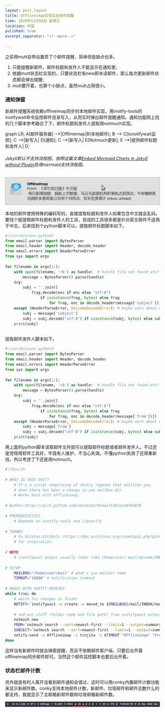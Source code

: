 ```yaml
---
layout: post_layout
title: Offlineimap实现后台邮件提醒
time: 2020年11月04日 星期三
location: 中国
pulished: true
excerpt_separator: "<!--more-->"

---
```


之前用mutt自带设置弄了个邮件提醒，简单但是缺点也多。

1. 只能提醒新邮件，邮件标题和发件人不能显示在通知里;
2. 依据mutt状态栏实现的，只要状态栏有new即未读邮件，那么每次更新邮件状态都会弹出提醒;
3. mutt要开着，也算个小缺点，虽然mutt占用很小。

### **通知弹窗**

新邮件提醒系统依赖offlineimap同步的本地邮件实现，用inotify-tools的inotifywait命令监控邮件目录写入，从而实时弹出邮件提醒通知。通知功能网上找的几个脚本参考融合了下，邮件标题和发件人提取用notmuch实现。

<div class="mermaid">
graph LR;
A[邮件服务器] -->|Offlineimap|B(本地邮件);
    B --> C[ionotifywait监控];
    C -->|新写入| D[通知];
    C -->|新写入| E[Notmuch更新];
    E -->|提供邮件标题和发件人| D;
</div>
<!--more-->

###### Jekyll默认不支持流程图，按照这篇文章[Embed Mermaid Charts in Jekyll without Plugin](http://kkpattern.github.io/2015/05/15/Embed-Chart-in-Jekyll.html)启用mermaid支持流程图。

<img src="/assets/img/MailNotification.png" width="532px" />


本地的邮件使用特殊的编码写的，直接提取标题和发件人如果包含中文就会乱码。要找个能提取邮件标题和发件人的工具，现成的工具很多都是针对英文邮件不适用于中文。后来找到个python脚本可以，提取邮件标题脚本如下。

```python
#!/usr/bin/env python3
from email.parser import BytesParser
from email.header import Header, decode_header
from email.errors import HeaderParseError
from sys import argv

for filename in argv[1:]:
    with open(filename, 'rb') as handle:  # handle file not found etc?
        message = BytesParser().parse(handle)
    try:
        subj = ''.join([
            frag.decode(enc if enc else "utf-8")
                if isinstance(frag, bytes) else frag
                    for frag, enc in decode_header(message['subject'])])
    except (HeaderParseError, UnicodeDecodeError): # maybe warn about error?
        subj = message['subject'] 
        subj = subj.decode("utf-8") if isinstance(subj, bytes) else subj
    print(subj)
	
```

提取邮件发件人脚本如下。

```python
#!/usr/bin/env python3
from email.parser import BytesParser
from email.header import Header, decode_header
from email.errors import HeaderParseError
from sys import argv

for filename in argv[1:]:
    with open(filename, 'rb') as handle:  # handle file not found etc?
        message = BytesParser().parse(handle)
    try:
        subj = ''.join([
            frag.decode(enc if enc else "utf-8")
                if isinstance(frag, bytes) else frag
                    for frag, enc in decode_header(message['from'])])
    except (HeaderParseError, UnicodeDecodeError): # maybe warn about error?
        subj = message['from'] 
        subj = subj.decode("utf-8") if isinstance(subj, bytes) else subj
    print(subj)

```

用上面的python脚本读取邮件文件就可以提取邮件标题或者邮件发件人。不过还是觉得用软件工具好，毕竟有人维护，不当心失效。不懂python失效了还得重新找，所以考虑了下还是用notmuch。

```sh
#!/bin/sh

# WHAT IS THIS SHIT?
	# It's a script comprising of shitty regexes that notifies you,
	# when there has been a change in you mailbox dir. 
	# Works best with offlineimap.

# Author:https://gist.github.com/edison23/02aacf1361cea8fb49f8

# PREREQUISITIES
	# Depends on inotify-tools and libnotify

# THANKS
	# to Nicolas.Estibals (https://bbs.archlinux.org/viewtopic.php?pid=933429#p933429)
	# for inspiration.

# NOTE
	# inotifywait output usually looks like /home/user/.mail/myname/INBOX/new/ CREATE 1434095160_4.29513.my-Computer\,U\=13529\,FMD5\=7e33429f656f1e6e9d79b29c3f82c57e\:2\,

# SETUP
	MAILBOX="/home/user/mail" # what's you maildir name
	TIMOUT="10000" # notification timeout

# MAGIC WITH SHITTY REGEXES
while true; do
	# watch for changes in folder
	NOTIFY=`inotifywait -e create -e moved_to ${MAILBOX}/mail/INBOX/new 2> /dev/null`
	
	# sed out stuff (folder name and file path) from inotifywait output and create popup
    notmuch new
    FROM=`notmuch search --sort=newest-first --limit=1 --output=summary '*unread*' | cut -d';' -f1|cut -d']' -f 2`
    SUBJECT=`notmuch search --sort=newest-first --limit=1 --output=summary '*unread*' | cut -d';' -f2`
	notify-send -a Offlineimap -i trojita -t $TIMOUT "Offlineimap" "From: $FROM\n$SUBJECT" 
done

```

这样当有新邮件时就会弹窗提醒，而且不依赖邮件客户端，只要后台开着offlineimap同步邮件即可。当然这个邮件监控脚本也要后台开着。

### **状态栏邮件计数**

另外就是有时人离开没看到邮件通知会错过，这时可以用conky内置邮件计数功能来显示新邮件数。conky支持本地邮件计数，新邮件、垃圾邮件和邮件总数什么的都支持，我就显示了主邮箱新邮件数和垃圾邮箱新邮件数。

<img src="/assets/img/conky-mail.png" width="820px" />
